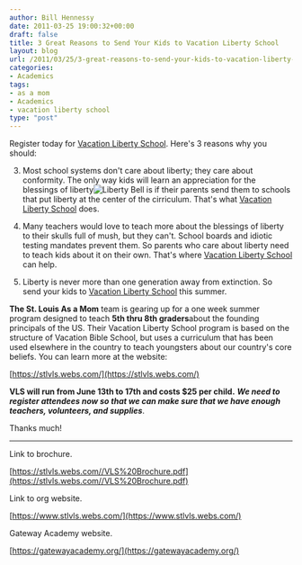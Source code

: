 ```yaml
---
author: Bill Hennessy
date: 2011-03-25 19:00:32+00:00
draft: false
title: 3 Great Reasons to Send Your Kids to Vacation Liberty School
layout: blog
url: /2011/03/25/3-great-reasons-to-send-your-kids-to-vacation-liberty-school/
categories:
- Academics
tags:
- as a mom
- Academics
- vacation liberty school
type: "post"
---
```


Register today for [Vacation Liberty School](https://stlvls.webs.com/).  Here's 3 reasons why you should:

3.  Most school systems don't care about liberty; they care about conformity.  The only way kids will learn an appreciation for the blessings of liberty![Liberty Bell](https://z.about.com/d/philadelphia/1/0/J/liberty_bell_1.jpg)
is if their parents send them to schools that put liberty at the center of the cirriculum.  That's what [Vacation Liberty School](https://stlvls.webs.com/) does.

2.  Many teachers would love to teach more about the blessings of liberty to their skulls full of mush, but they can't. School boards and idiotic testing mandates prevent them.  So parents who care about liberty need to teach kids about it on their own.  That's where [Vacation Liberty School](https://stlvls.webs.com/) can help.

1.  Liberty is never more than one generation away from extinction.  So send your kids to [Vacation Liberty School](https://stlvls.webs.com/) this summer. 



**The St. Louis As a Mom** team is gearing up for a one week summer program designed to teach **5th thru 8th graders**about the founding principals of the US. Their Vacation Liberty School program is based on the structure of Vacation Bible School, but uses a curriculum that has been used elsewhere in the country to teach youngsters about our country's core beliefs. You can learn more at the website:

  


[https://stlvls.webs.com/](https://stlvls.webs.com/)

  


**VLS will run from June 13th to 17th and costs $25 per child.** **_We need to register attendees now so that we can make sure that we have enough teachers, volunteers, and supplies_**.

  


Thanks much!

* * *


Link to brochure.

[https://stlvls.webs.com//VLS%20Brochure.pdf](https://stlvls.webs.com//VLS%20Brochure.pdf)

Link to org website.

[https://www.stlvls.webs.com/](https://www.stlvls.webs.com/)

Gateway Academy website.

[https://gatewayacademy.org/](https://gatewayacademy.org/)
